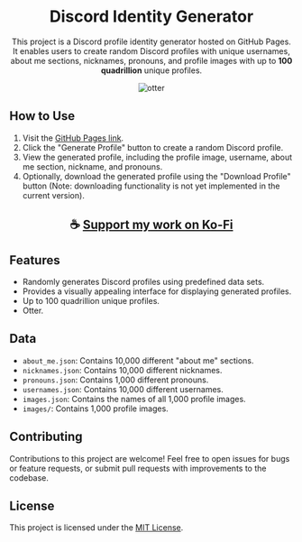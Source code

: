 <div align="center">

# Discord Identity Generator

This project is a Discord profile identity generator hosted on GitHub Pages. 
It enables users to create random Discord profiles with unique usernames, about me sections, nicknames, pronouns, and profile images with up to **100 quadrillion** unique profiles.

![otter](https://github.com/ThatSINEWAVE/Discord-Identity/assets/133239148/ac9533a1-11d5-481a-a717-19d607c3927a)

</div>

## How to Use

1. Visit the [GitHub Pages link](https://thatsinewave.github.io/Discord-Identity/).
2. Click the "Generate Profile" button to create a random Discord profile.
3. View the generated profile, including the profile image, username, about me section, nickname, and pronouns.
4. Optionally, download the generated profile using the "Download Profile" button (Note: downloading functionality is not yet implemented in the current version).

<div align="center">

## ☕ [Support my work on Ko-Fi](https://ko-fi.com/thatsinewave)

</div>

## Features

- Randomly generates Discord profiles using predefined data sets.
- Provides a visually appealing interface for displaying generated profiles.
- Up to 100 quadrillion unique profiles.
- Otter.

## Data

- `about_me.json`: Contains 10,000 different "about me" sections.
- `nicknames.json`: Contains 10,000 different nicknames.
- `pronouns.json`: Contains 1,000 different pronouns.
- `usernames.json`: Contains 10,000 different usernames.
- `images.json`: Contains the names of all 1,000 profile images.
- `images/`: Contains 1,000 profile images.

## Contributing

Contributions to this project are welcome! Feel free to open issues for bugs or feature requests, or submit pull requests with improvements to the codebase.

## License

This project is licensed under the [MIT License](LICENSE).
